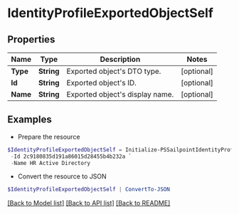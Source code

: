 # IdentityProfileExportedObjectSelf
## Properties

Name | Type | Description | Notes
------------ | ------------- | ------------- | -------------
**Type** | **String** | Exported object&#39;s DTO type. | [optional] 
**Id** | **String** | Exported object&#39;s ID. | [optional] 
**Name** | **String** | Exported object&#39;s display name. | [optional] 

## Examples

- Prepare the resource
```powershell
$IdentityProfileExportedObjectSelf = Initialize-PSSailpointIdentityProfileExportedObjectSelf  -Type SOURCE `
 -Id 2c9180835d191a86015d28455b4b232a `
 -Name HR Active Directory
```

- Convert the resource to JSON
```powershell
$IdentityProfileExportedObjectSelf | ConvertTo-JSON
```

[[Back to Model list]](../README.md#documentation-for-models) [[Back to API list]](../README.md#documentation-for-api-endpoints) [[Back to README]](../README.md)


